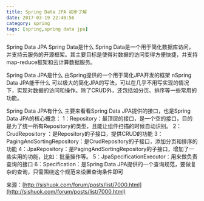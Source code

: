```yaml
---
title: Spring Data JPA 初步了解
date: 2017-03-19 22:40:56
category: spring
tags: [spring,spring data jpa]
---
```

Spring Data JPA
Spring Data是什么
Spring Data是一个用于简化数据库访问，并支持云服务的开源框架。其主要目标是使得对数据的访问变得方便快捷，并支持map-reduce框架和云计算数据服务。
<!--more-->
Spring Data JPA是什么
由Spring提供的一个用于简化JPA开发的框架
nSpring Data JPA能干什么
可以极大的简化JPA的写法，可以在几乎不用写实现的情况下，实现对数据的访问和操作。除了CRUD外，还包括如分页、排序等一些常用的功能。

Spring Data JPA有什么
主要来看看Spring Data JPA提供的接口，也是Spring Data JPA的核心概念：
1：Repository：最顶层的接口，是一个空的接口，目的是为了统一所有Repository的类型，且能让组件扫描的时候自动识别。
2：CrudRepository ：是Repository的子接口，提供CRUD的功能
3：PagingAndSortingRepository：是CrudRepository的子接口，添加分页和排序的功能
4：JpaRepository：是PagingAndSortingRepository的子接口，增加了一些实用的功能，比如：批量操作等。
5：JpaSpecificationExecutor：用来做负责查询的接口
6：Specification：是Spring Data JPA提供的一个查询规范，要做复杂的查询，只需围绕这个规范来设置查询条件即可


来源：[http://sishuok.com/forum/posts/list/7000.html](http://sishuok.com/forum/posts/list/7000.html)

